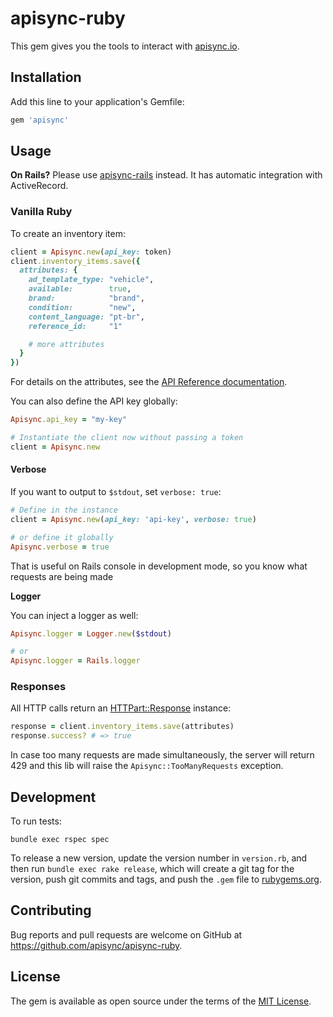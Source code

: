 # apisync-ruby

This gem gives you the tools to interact with [apisync.io](apisync.io).

## Installation

Add this line to your application's Gemfile:

```ruby
gem 'apisync'
```

## Usage

**On Rails?** Please use
[apisync-rails](https://github.com/apisync/apisync-rails) instead. It has
automatic integration with ActiveRecord.

### Vanilla Ruby

To create an inventory item:

```ruby
client = Apisync.new(api_key: token)
client.inventory_items.save({
  attributes: {
    ad_template_type: "vehicle",
    available:        true,
    brand:            "brand",
    condition:        "new",
    content_language: "pt-br",
    reference_id:     "1"

    # more attributes
  }
})
```

For details on the attributes, see the
[API Reference documentation](https://docs.apisync.io/api/).

You can also define the API key globally:

```ruby
Apisync.api_key = "my-key"

# Instantiate the client now without passing a token
client = Apisync.new
```

#### Verbose

If you want to output to `$stdout`, set `verbose: true`:

```rb
# Define in the instance
client = Apisync.new(api_key: 'api-key', verbose: true)

# or define it globally
Apisync.verbose = true
```

That is useful on Rails console in development mode, so you know what requests
are being made

**Logger**

You can inject a logger as well:

```rb
Apisync.logger = Logger.new($stdout)

# or
Apisync.logger = Rails.logger
```

### Responses

All HTTP calls return an
[HTTPart::Response](https://github.com/jnunemaker/httparty) instance:

```ruby
response = client.inventory_items.save(attributes)
response.success? # => true
```

In case too many requests are made simultaneously, the server will return
429 and this lib will raise the `Apisync::TooManyRequests` exception.

## Development

To run tests:

```
bundle exec rspec spec
```

To release a new version, update the version number in `version.rb`, and then
run `bundle exec rake release`, which will create a git tag for the version,
push git commits and tags, and push the `.gem` file to
[rubygems.org](https://rubygems.org).

## Contributing

Bug reports and pull requests are welcome on GitHub at https://github.com/apisync/apisync-ruby.

## License

The gem is available as open source under the terms of the [MIT License](http://opensource.org/licenses/MIT).
